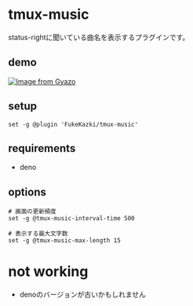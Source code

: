 # tmux-music
status-rightに聞いている曲名を表示するプラグインです。

## demo
[![Image from Gyazo](https://i.gyazo.com/ead43c062927e13aa23cb1d485fc111e.gif)](https://gyazo.com/ead43c062927e13aa23cb1d485fc111e)

## setup
```tmux
set -g @plugin 'FukeKazki/tmux-music'
```

## requirements
- deno

## options
```tmux
# 画面の更新頻度
set -g @tmux-music-interval-time 500

# 表示する最大文字数
set -g @tmux-music-max-length 15
```

# not working
- denoのバージョンが古いかもしれません
